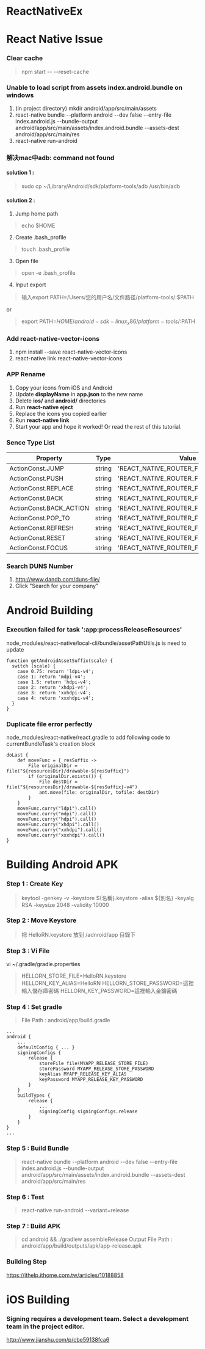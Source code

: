 # ReactNativeEx

# React Native Issue

### Clear cache
> npm start -- --reset-cache

### Unable to load script from assets index.android.bundle on windows

1. (in project directory) mkdir android/app/src/main/assets
2. react-native bundle --platform android --dev false --entry-file index.android.js --bundle-output android/app/src/main/assets/index.android.bundle --assets-dest android/app/src/main/res
3. react-native run-android

### 解决mac中adb: command not found

#### solution 1 : 
> sudo cp ~/Library/Android/sdk/platform-tools/adb /usr/bin/adb

#### solution 2 :

1. Jump home path
> echo $HOME

2. Create .bash_profile
> touch .bash_profile

3. Open file
> open -e .bash_profile

4. Input export
> 输入export PATH=/Users/您的用户名/文件路径/platform-tools/:$PATH

or
> export PATH=${HOME}/android-sdk-linux_x86/platform-tools/:$PATH


### Add react-native-vector-icons

1. npm install --save react-native-vector-icons
2. react-native link react-native-vector-icons

### APP Rename

1. Copy your icons from iOS and Android
2. Update **displayName** in **app.json** to the new name
3. Delete **ios/** and **android/** directories
4. Run **react-native eject**
5. Replace the icons you copied earlier
6. Run **react-native link**
7. Start your app and hope it worked! Or read the rest of this tutorial.


### Sence Type List

| Property | Type | Value | Shorthand |
|----|---|---|---|
| ActionConst.JUMP | string | 'REACT_NATIVE_ROUTER_FLUX_JUMP' | 'jump'|
| ActionConst.PUSH | string | 'REACT_NATIVE_ROUTER_FLUX_PUSH' | 'push' |
| ActionConst.REPLACE | string | 'REACT_NATIVE_ROUTER_FLUX_REPLACE' | 'replace' |
| ActionConst.BACK | string | 'REACT_NATIVE_ROUTER_FLUX_BACK' | 'back' |
| ActionConst.BACK_ACTION | string | 'REACT_NATIVE_ROUTER_FLUX_BACK_ACTION' | 'BackAction' |
| ActionConst.POP_TO | string | 'REACT_NATIVE_ROUTER_FLUX_POP_TO' | 'popTo' |
| ActionConst.REFRESH | string | 'REACT_NATIVE_ROUTER_FLUX_REFRESH' | 'refresh' |
| ActionConst.RESET | string | 'REACT_NATIVE_ROUTER_FLUX_RESET' | 'reset' |
| ActionConst.FOCUS | string | 'REACT_NATIVE_ROUTER_FLUX_FOCUS' | 'focus' |


### Search DUNS Number
1. http://www.dandb.com/duns-file/
2. Click "Search for your company"

# Android Building
### Execution failed for task ':app:processReleaseResources'

node_modules/react-native/local-cli/bundle/assetPathUtils.js is need to update
```javascript=
function getAndroidAssetSuffix(scale) {
  switch (scale) {
    case 0.75: return 'ldpi-v4';
    case 1: return 'mdpi-v4';
    case 1.5: return 'hdpi-v4';
    case 2: return 'xhdpi-v4';
    case 3: return 'xxhdpi-v4';
    case 4: return 'xxxhdpi-v4';
  }
}
```

### Duplicate file error perfectly

node_modules/react-native/react.gradle to add following code to currentBundleTask's creation block
```javascript=
doLast {
    def moveFunc = { resSuffix ->
        File originalDir = file("${resourcesDir}/drawable-${resSuffix}")
        if (originalDir.exists()) {
            File destDir = file("${resourcesDir}/drawable-${resSuffix}-v4")
            ant.move(file: originalDir, tofile: destDir)
        }
    }
    moveFunc.curry("ldpi").call()
    moveFunc.curry("mdpi").call()
    moveFunc.curry("hdpi").call()
    moveFunc.curry("xhdpi").call()
    moveFunc.curry("xxhdpi").call()
    moveFunc.curry("xxxhdpi").call()
}
```

# Building Android APK

### Step 1 : Create Key

> keytool -genkey -v -keystore ${名稱}.keystore -alias ${別名} -keyalg RSA -keysize 2048 -validity 10000

### Step 2 : Move Keystore

> 把 HelloRN.keystore 放到 /adnroid/app 目錄下

### Step 3 : Vi File

vi ~/.gradle/gradle.properties
> HELLORN_STORE_FILE=HelloRN.keystore
> HELLORN_KEY_ALIAS=HelloRN
> HELLORN_STORE_PASSWORD=這裡輸入儲存庫密碼
> HELLORN_KEY_PASSWORD=這裡輸入金鑰密碼

### Step 4 : Set gradle

> File Path : android/app/build.gradle

```javascript=
...
android {
    ...
    defaultConfig { ... }
    signingConfigs {
        release {
            storeFile file(MYAPP_RELEASE_STORE_FILE)
            storePassword MYAPP_RELEASE_STORE_PASSWORD
            keyAlias MYAPP_RELEASE_KEY_ALIAS
            keyPassword MYAPP_RELEASE_KEY_PASSWORD
        }
    }
    buildTypes {
        release {
            ...
            signingConfig signingConfigs.release
        }
    }
}
...
```

### Step 5 : Build Bundle

> react-native bundle --platform android --dev false --entry-file index.android.js --bundle-output android/app/src/main/assets/index.android.bundle --assets-dest android/app/src/main/res

### Step 6 : Test

> react-native run-android --variant=release

### Step 7 : Build APK

> cd android && ./gradlew assembleRelease
> Output File Path : android/app/build/outputs/apk/app-release.apk

### Building Step
https://ithelp.ithome.com.tw/articles/10188858

# iOS Building
### Signing  requires a development team. Select a development team in the project editor.

http://www.jianshu.com/p/cbe59138fca6
